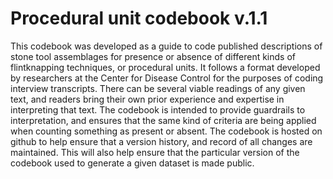 # Procedural unit codebook v.1.1

This codebook was developed as a guide to code published descriptions of stone tool assemblages for presence or absence of different kinds of flintknapping techniques, or procedural units. It follows a format developed by researchers at the Center for Disease Control for the purposes of coding interview transcripts. There can be several viable readings of any given text, and readers bring their own prior experience and expertise in interpreting that text. The codebook is intended to provide guardrails to interpretation, and ensures that the same kind of criteria are being applied when counting something as present or absent. The codebook is hosted on github to help ensure that a version history, and record of all changes are maintained. This will also help ensure that the particular version of the codebook used to generate a given dataset is made public. 
